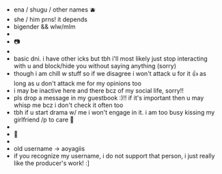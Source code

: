 - ena / shugu / other names 🫐
- she / him prns! it depends
- bigender && wlw/mlm
- 
-  📷
-  
- basic dni. i have other icks but tbh i'll most likely just stop interacting with u and block/hide you without saying anything (sorry)
- though i am chill w stuff so if we disagree i won't attack u for it 👍 as long as u don't attack me for my opinions too
- i may be inactive here and there bcz of my social life, sorry!!
- pls drop a message in my guestbook :)!! if it's important then u may whisp me bcz i don't check it often too
- tbh if u start drama w/ me i won't engage in it. i am too busy kissing my girlfriend /p to care 🫶
- 
 - 🪻
 - 
- old username -> aoyagiis
- if you recognize my username, i do not support that person, i just really like the producer's work! :]
